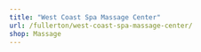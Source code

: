 ```yaml
---
title: "West Coast Spa Massage Center"
url: /fullerton/west-coast-spa-massage-center/
shop: Massage
---
```

